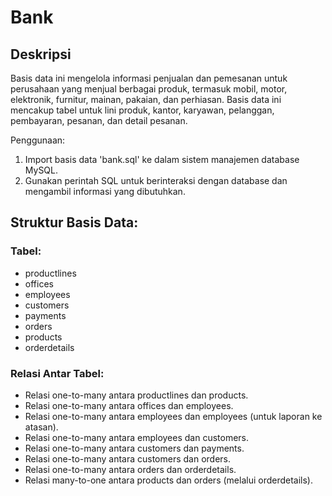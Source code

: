 # Bank

## Deskripsi

Basis data ini mengelola informasi penjualan dan pemesanan untuk perusahaan yang menjual berbagai produk, termasuk mobil, motor, elektronik, furnitur, mainan, pakaian, dan perhiasan. Basis data ini mencakup tabel untuk lini produk, kantor, karyawan, pelanggan, pembayaran, pesanan, dan detail pesanan.

Penggunaan:

1. Import basis data 'bank.sql' ke dalam sistem manajemen database MySQL.
2. Gunakan perintah SQL untuk berinteraksi dengan database dan mengambil informasi yang dibutuhkan.


## Struktur Basis Data:

### Tabel:

- productlines
- offices
- employees
- customers
- payments
- orders
- products
- orderdetails

### Relasi Antar Tabel:

- Relasi one-to-many antara productlines dan products.
- Relasi one-to-many antara offices dan employees.
- Relasi one-to-many antara employees dan employees (untuk laporan ke atasan).
- Relasi one-to-many antara employees dan customers.
- Relasi one-to-many antara customers dan payments.
- Relasi one-to-many antara customers dan orders.
- Relasi one-to-many antara orders dan orderdetails.
- Relasi many-to-one antara products dan orders (melalui orderdetails).
